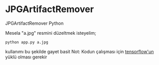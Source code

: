 # JPGArtifactRemover
JPGArtifactRemover Python
<p>Mesela "a.jpg" resmini düzeltmek isteyelim;</p>
<p><code>python app.py a.jpg</code></p>
kullanımı bu şekilde gayet basit 
Not: Kodun çalışması için <a href="https://www.tensorflow.org/install/pip">tensorflow'un</a> yüklü olması gerekir
